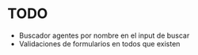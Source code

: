 # TODO

- Buscador agentes por nombre en el input de buscar
- Validaciones de formularios en todos que existen
